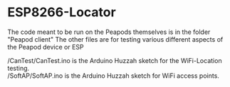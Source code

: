 # ESP8266-Locator

The code meant to be run on the Peapods themselves is in the folder "Peapod client"
The other files are for testing various different aspects of the Peapod device or ESP


/CanTest/CanTest.ino is the Arduino Huzzah sketch for the WiFi-Location testing.  
/SoftAP/SoftAP.ino is the Arduino Huzzah sketch for WiFi access points.
